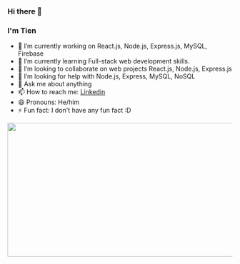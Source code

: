 ### Hi there 👋


### I'm Tien

- 🔭 I’m currently working on React.js, Node.js, Express.js, MySQL, Firebase
- 🌱 I’m currently learning  Full-stack web development skills.
- 👯 I’m looking to collaborate on web projects React.js, Node.js, Express.js
- 🤔 I’m looking for help with Node.js, Express, MySQL, NoSQL
- 💬 Ask me about anything 
- 📫 How to reach me: [Linkedin](https://www.linkedin.com/in/tien-tran-b328071bb/)
- 😄 Pronouns: He/him
- ⚡ Fun fact: I don't have any fun fact :D

<img src="https://storage.googleapis.com/gweb-uniblog-publish-prod/original_images/Dino_non-birthday_version.gif" width="1000" height="300"/>
